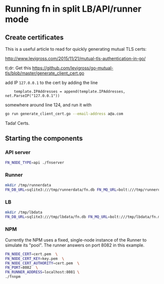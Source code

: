 # Running fn in split LB/API/runner mode

## Create certificates

This is a useful article to read for quickly generating mutual TLS certs:

http://www.levigross.com/2015/11/21/mutual-tls-authentication-in-go/

tl;dr: Get this https://github.com/levigross/go-mutual-tls/blob/master/generate_client_cert.go

add IP `127.0.0.1` to the cert by adding the line

```golang
	template.IPAddresses = append(template.IPAddresses, net.ParseIP("127.0.0.1"))
```

somewhere around line 124, and run it with

```bash
go run generate_client_cert.go --email-address a@a.com
```

Tada! Certs.

## Starting the components

### API server

```bash
FN_NODE_TYPE=api ./fnserver
```

### Runner

```bash
mkdir /tmp/runnerdata
FN_DB_URL=sqlite3:///tmp/runnerdata/fn.db FN_MQ_URL=bolt:///tmp/runnerdata/fn.mq FN_NODE_TYPE=pure-runner FN_PORT=8082 FN_NODE_CERT=cert.pem FN_NODE_CERT_AUTHORITY=cert.pem FN_NODE_CERT_KEY=key.pem ./fnserver
```

### LB

```bash
mkdir /tmp/lbdata
FN_DB_URL=sqlite3:///tmp/lbdata/fn.db FN_MQ_URL=bolt:///tmp/lbdata/fn.mq FN_NODE_TYPE=lb FN_PORT=8081 FN_RUNNER_API_URL=http://localhost:8080 FN_NODE_CERT=cert.pem FN_NODE_CERT_AUTHORITY=cert.pem FN_NODE_CERT_KEY=key.pem ./fnserver
```

### NPM

Currently the NPM uses a fixed, single-node instance of the Runner to simulate its "pool". The runner answers on port 8082 in this example.

```bash
FN_NODE_CERT=cert.pem  \
FN_NODE_CERT_KEY=key.pem  \
FN_NODE_CERT_AUTHORITY=cert.pem  \
FN_PORT=8082  \
FN_RUNNER_ADDRESS=localhost:8081 \
./fnnpm
```